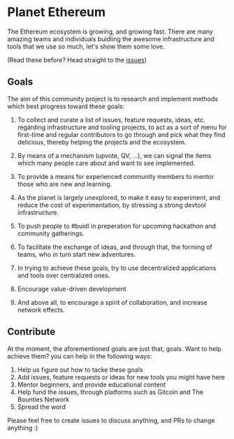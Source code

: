 # Planet Ethereum
The Ethereum ecosystem is growing, and growing fast. There are many amazing teams and individuals buidling the awesome infrastructure and tools that we use so much, let's show them some love.

(Read these before? Head straight to the [issues](ETHBerlin.md))

## Goals
The aim of this community project is to research and implement methods which best progress toward these goals:

1. To collect and curate a list of issues, feature requests, ideas, etc. regarding infrastructure and tooling projects, to act as a sort of menu for first-time and regular contributors to go through and pick what they find delicious, thereby helping the projects and the ecosystem.

2. By means of a mechanism (upvote, QV, ...), we can signal the items which many people care about and want to see implemented.

3. To provide a means for experienced community members to mentor those who are new and learning.

4. As the planet is largely unexplored, to make it easy to experiment, and reduce the cost of experimentation, by stressing a strong devtool infrastructure.

5. To push people to #buidl in preperation for upcoming hackathon and community gatherings.

6. To facilitate the exchange of ideas, and through that, the forming of teams, who in turn start new adventures.

7. In trying to achieve these goals, try to use decentralized applications and tools over centralized ones.

8. Encourage value-driven development

9. And above all, to encourage a spirit of collaboration, and increase network effects.

## Contribute
At the moment, the aforementioned goals are just that, goals. Want to help achieve them? you can help in the following ways:

1. Help us figure out how to tacke these goals
2. Add issues, feature requests or ideas for new tools you might have here
3. Mentor beginners, and provide educational content
4. Help fund the issues, through platforms such as Gitcoin and The Bounties Network
5. Spread the word

Please feel free to create issues to discuss anything, and PRs to change anything :)
